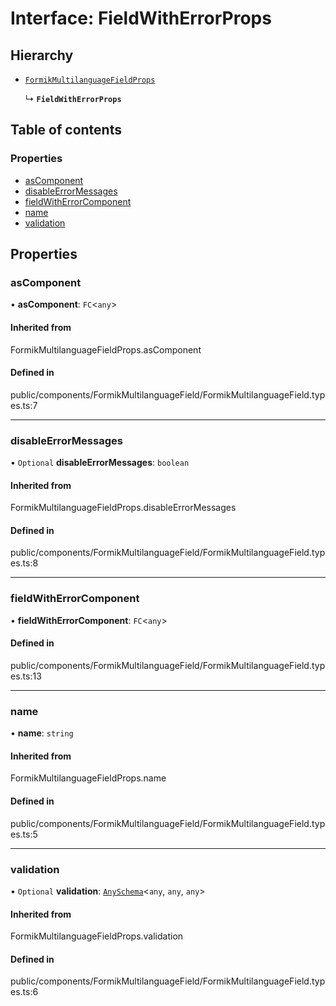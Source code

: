 # Interface: FieldWithErrorProps

## Hierarchy

- [`FormikMultilanguageFieldProps`](../wiki/Exports#formikmultilanguagefieldprops)

  ↳ **`FieldWithErrorProps`**

## Table of contents

### Properties

- [asComponent](../wiki/FieldWithErrorProps#ascomponent)
- [disableErrorMessages](../wiki/FieldWithErrorProps#disableerrormessages)
- [fieldWithErrorComponent](../wiki/FieldWithErrorProps#fieldwitherrorcomponent)
- [name](../wiki/FieldWithErrorProps#name)
- [validation](../wiki/FieldWithErrorProps#validation)

## Properties

### asComponent

• **asComponent**: `FC`<`any`\>

#### Inherited from

FormikMultilanguageFieldProps.asComponent

#### Defined in

public/components/FormikMultilanguageField/FormikMultilanguageField.types.ts:7

___

### disableErrorMessages

• `Optional` **disableErrorMessages**: `boolean`

#### Inherited from

FormikMultilanguageFieldProps.disableErrorMessages

#### Defined in

public/components/FormikMultilanguageField/FormikMultilanguageField.types.ts:8

___

### fieldWithErrorComponent

• **fieldWithErrorComponent**: `FC`<`any`\>

#### Defined in

public/components/FormikMultilanguageField/FormikMultilanguageField.types.ts:13

___

### name

• **name**: `string`

#### Inherited from

FormikMultilanguageFieldProps.name

#### Defined in

public/components/FormikMultilanguageField/FormikMultilanguageField.types.ts:5

___

### validation

• `Optional` **validation**: [`AnySchema`](../wiki/MultilanguageYup#anyschema)<`any`, `any`, `any`\>

#### Inherited from

FormikMultilanguageFieldProps.validation

#### Defined in

public/components/FormikMultilanguageField/FormikMultilanguageField.types.ts:6
